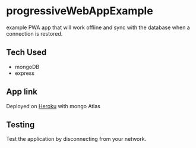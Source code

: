# progressiveWebAppExample
example PWA app that will work offline and sync with the database when a connection is restored. 

## Tech Used
* mongoDB
* express


## App link
Deployed on [Heroku]() with mongo Atlas

## Testing
Test the application by disconnecting from your network.